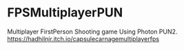 # FPSMultiplayerPUN
Multiplayer FirstPerson Shooting game Using Photon PUN2.
https://hadhilnjr.itch.io/capsulecarnagemultiplayerfps
